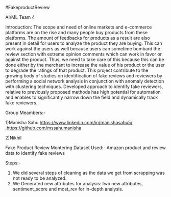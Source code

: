 #FakeproductReview

AI/ML Team 4

Introduction:
The scope and need of online markets and e-commerce platforms are on the rise and many people buy products from these platforms. The amount of feedbacks for products as a result are also present in detail for users to analyze the product they are buying. This can work against the users as well because users can sometime bombard the review section with extreme opinion comments which can work in favor or against the product. Thus, we need to take care of this because this can be done either by the merchant to increase the value of his product or the user to degrade the ratings of that product.
This project contribute to the growing body of studies on identification of fake reviews and reviewers by performing a social network analysis in conjunction with anomaly detection with clustering techniques. Developed approach to identify fake reviewers, relative to previously proposed methods has high potential for automation and enables to significantly narrow down the field and dynamically track fake reviewers.

Group Meambers:-

1)Manisha Sahu https://www.linkedin.com/in/manishasahu5/ ,https://github.com/mssahumanisha

2)Nikhil


Fake Product Review Montering
Dataset Used:- Amazon product and review data to identify fake reviews

Steps:-
1) We did several steps of cleaning as the data we get from scrapping was not ready to be analyzed.
2) We Generated new attributes for analysis: two new attributes, sentiment_score and most_rev for in-depth analysis.

